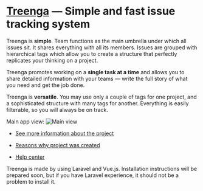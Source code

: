 # [Treenga](https://treenga.com/) — Simple and fast issue tracking system

Treenga is  **simple**. Team functions as the main umbrella under which all issues sit. It shares everything with all its members. Issues are grouped with hierarchical tags which allow you to create a structure that perfectly replicates your thinking on a project.  

Treenga promotes working on a  **single task at a time**  and allows you to share detailed information with your teams — write the full story of what you need and get the job done.  

Treenga is  **versatile**. You may use only a couple of tags for one project, and a sophisticated structure with many tags for another. Everything is easily filterable, so you will always be on track.

Main app view:
![Main view](https://treenga.com/assets/img/features/mainwindow.png?h=ffa3a449df4afc089543574e55e0f03c)

 - [See more information about the
   project](https://treenga.com/about.html)
   
  - [Reasons why project was
   created](https://medium.com/@GreatUX/treenga-the-new-task-management-system-4b778971011d)
   
-  [Help center](https://help.treenga.com/)

Treenga is made by using Laravel and Vue.js. Installation instructions will be prepared soon, but if you have Laravel experience, it should not be a problem to install it.

